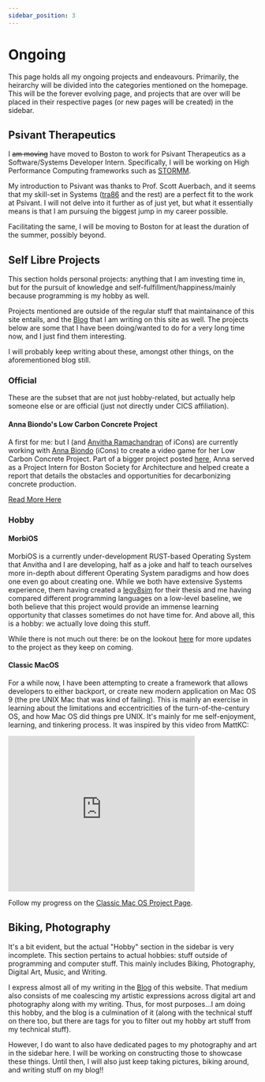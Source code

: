 ```yaml
---
sidebar_position: 3
---
```


# Ongoing

This page holds all my ongoing projects and endeavours. Primarily, the heirarchy will be divided into the categories mentioned on the homepage. This will be the forever evolving page, and projects that are over will be placed in their respective pages (or new pages will be created) in the sidebar.

## Psivant Therapeutics 

I ~~am moving~~ have moved to Boston to work for Psivant Therapeutics as a Software/Systems Developer Intern. Specifically, I will be working on High Performance Computing frameworks such as [STORMM](https://github.com/psivant/stormm).

My introduction to Psivant was thanks to Prof. Scott Auerbach, and it seems that my skill-set in Systems ([tra86](https://tra86.skushagra.com/) and the rest) are a perfect fit to the work at Psivant. I will not delve into it further as of just yet, but what it essentially means is that I am pursuing the biggest jump in my career possible.

Facilitating the same, I will be moving to Boston for at least the duration of the summer, possibly beyond.

## Self Libre Projects

This section holds personal projects: anything that I am investing time in, but for the pursuit of knowledge and self-fulfillment/happiness/mainly because programming is my hobby as well. 

Projects mentioned are outside of the regular stuff that maintainance of this site entails, and the [Blog](/blog) that I am writing on this site as well. The projects below are some that I have been doing/wanted to do for a very long time now, and I just find them interesting.

I will probably keep writing about these, amongst other things, on the aforementioned blog still.

### Official

These are the subset that are not just hobby-related, but actually help someone else or are official (just not directly under CICS affiliation).

#### Anna Biondo's Low Carbon Concrete Project

A first for me: but I (and [Anvitha Ramachandran](https://github.com/anvitha305) of iCons) are currently working with [Anna Biondo](https://www.linkedin.com/in/anna-biondo-2024/) (iCons) to create a video game for her Low Carbon Concrete Project. Part of a bigger project posted [here](https://www.linkedin.com/feed/update/urn:li:activity:7176237788382515200/), Anna served as a Project Intern for Boston Society for Architecture and helped create a report that details the obstacles and opportunities for decarbonizing concrete production.

[Read More Here](https://skushagra.com/blog/newsletter5#anna-biondos-low-carbon-concrete-project)

### Hobby

#### MorbiOS

MorbiOS is a currently under-development RUST-based Operating System that Anvitha and I are developing, half as a joke and half to teach ourselves more in-depth about different Operating System paradigms and how does one even go about creating one. While we both have extensive Systems experience, them having created a [legv8sim](https://github.com/anvitha305/legv8sim) for their thesis and me having compared different programming languages on a low-level baseline, we both believe that this project would provide an immense learning opportunity that classes sometimes do not have time for. And above all, this is a hobby: we actually love doing this stuff.

While there is not much out there: be on the lookout [here](https://skushagra.com/docs/independent/morbios) for more updates to the project as they keep on coming. 

#### Classic MacOS

For a while now, I have been attempting to create a framework that allows developers to either backport, or create new modern application on Mac OS 9 (the pre UNIX Mac that was kind of failing). This is mainly an exercise in learning about the limitations and eccentricities of the turn-of-the-century OS, and how Mac OS did things pre UNIX. It's mainly for me self-enjoyment, learning, and tinkering process. It was inspired by this video from MattKC:

<iframe width="75%" height="315" src="https://www.youtube.com/embed/CTUMNtKQLl8?si=YoeO3S2o_WXfpUyk" title="YouTube video player" frameborder="0" allow="accelerometer; autoplay; clipboard-write; encrypted-media; gyroscope; picture-in-picture; web-share" referrerpolicy="strict-origin-when-cross-origin" allowfullscreen></iframe>

Follow my progress on the [Classic Mac OS Project Page](/docs/independent/classicMac.md).

## Biking, Photography

It's a bit evident, but the actual "Hobby" section in the sidebar is very incomplete. This section pertains to actual hobbies: stuff outside of programming and computer stuff. This mainly includes Biking, Photography, Digital Art, Music, and Writing. 

I express almost all of my writing in the [Blog](/blog) of this website. That medium also consists of me coalescing my artistic expressions across digital art and photography along with my writing. Thus, for most purposes...I am doing this hobby, and the blog is a culmination of it (along with the technical stuff on there too, but there are tags for you to filter out my hobby art stuff from my technical stuff).

However, I do want to also have dedicated pages to my photography and art in the sidebar here. I will be working on constructing those to showcase these things. Until then, I will also just keep taking pictures, biking around, and writing stuff on my blog!!